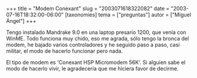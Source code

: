 +++
title = "Modem Conexant"
slug = "2003071618322082"
date = "2003-07-16T18:32:00-06:00"
[taxonomies]
tema = ["preguntas"]
autor = ["Miguel Ángel"]
+++

Tengo instalado Mandrake 9.0 en una laptop presario 1200, que venía con
WinME. Todo funciona muy chido, eso me agrada, sólo tengo la bronca del
modem, he bajado varios controladores y he seguido paso a paso, casi
militar, el modo de hacerlo funcionar pero nada.

El tipo de modem es 'Conexant HSP Micromodem 56K'. Si alguien sabe el
modo de hacerlo vivir, le agradecería que me hiciera favor de decirme.
